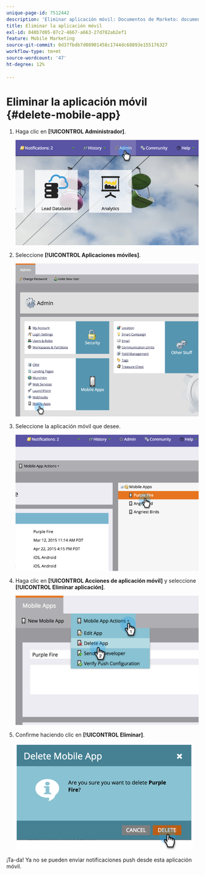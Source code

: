 ```yaml
---
unique-page-id: 7512442
description: 'Eliminar aplicación móvil: Documentos de Marketo: documentación del producto'
title: Eliminar la aplicación móvil
exl-id: 048b7d05-87c2-4667-a663-27d782ab2ef1
feature: Mobile Marketing
source-git-commit: 0d37fbdb7d08901458c1744dc68893e155176327
workflow-type: tm+mt
source-wordcount: '47'
ht-degree: 12%

---
```


# Eliminar la aplicación móvil {#delete-mobile-app}

1. Haga clic en **[!UICONTROL Administrador]**.

   ![](assets/image2015-4-22-16-3a12-3a32.png)

1. Seleccione **[!UICONTROL Aplicaciones móviles]**.

   ![](assets/image2015-4-22-16-3a14-3a29.png)

1. Seleccione la aplicación móvil que desee.

   ![](assets/image2015-4-22-17-3a22-3a11.png)

1. Haga clic en **[!UICONTROL Acciones de aplicación móvil]** y seleccione **[!UICONTROL Eliminar aplicación]**.

   ![](assets/image2015-4-22-17-3a21-3a51.png)

1. Confirme haciendo clic en **[!UICONTROL Eliminar]**.

   ![](assets/image2015-4-22-17-3a23-3a18.png)

¡Ta-da! Ya no se pueden enviar notificaciones push desde esta aplicación móvil.
